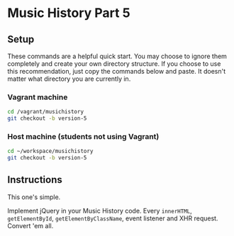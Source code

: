 # Music History Part 5

## Setup

These commands are a helpful quick start. You may choose to ignore them completely and create your own directory structure. If you choose to use this recommendation, just copy the commands below and paste. It doesn't matter what directory you are currently in.

### Vagrant machine

```bash
cd /vagrant/musichistory
git checkout -b version-5
```

### Host machine (students not using Vagrant)

```bash
cd ~/workspace/musichistory
git checkout -b version-5
```

## Instructions

This one's simple.

Implement jQuery in your Music History code. Every `innerHTML`, `getElementById`, `getElementByClassName`, event listener and XHR request. Convert 'em all.
